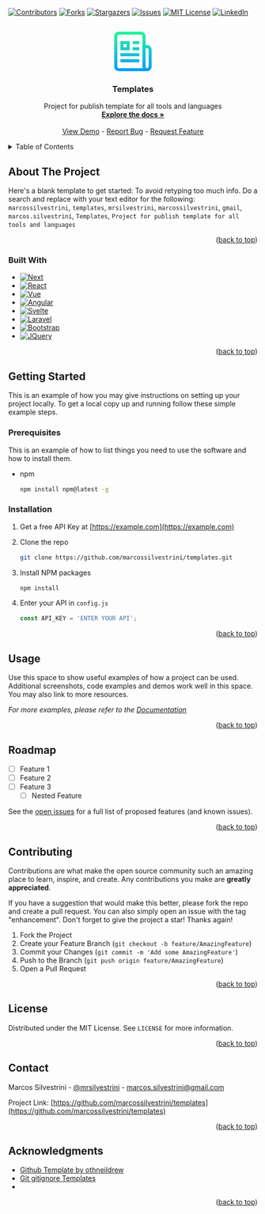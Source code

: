 <!-- Improved compatibility of back to top link: See: https://github.com/othneildrew/Best-README-Template/pull/73 -->
<a name="readme-top"></a>
<!--
*** Thanks for checking out the Best-README-Template. If you have a suggestion
*** that would make this better, please fork the repo and create a pull request
*** or simply open an issue with the tag "enhancement".
*** Don't forget to give the project a star!
*** Thanks again! Now go create something AMAZING! :D
-->

<!-- PROJECT SHIELDS -->
<!--
*** I'm using markdown "reference style" links for readability.
*** Reference links are enclosed in brackets [ ] instead of parentheses ( ).
*** See the bottom of this document for the declaration of the reference variables
*** for contributors-url, forks-url, etc. This is an optional, concise syntax you may use.
*** https://www.markdownguide.org/basic-syntax/#reference-style-links
-->
[![Contributors][contributors-shield]][contributors-url]
[![Forks][forks-shield]][forks-url]
[![Stargazers][stars-shield]][stars-url]
[![Issues][issues-shield]][issues-url]
[![MIT License][license-shield]][license-url]
[![LinkedIn][linkedin-shield]][linkedin-url]

<!-- PROJECT LOGO -->
<br />
<div align="center">
  <a href="https://github.com/marcossilvestrini/templates">
    <img src="images/logo.png" alt="Logo" width="80" height="80">
  </a>

<h3 align="center">Templates</h3>

  <p align="center">
    Project for publish template for all tools and languages
    <br />
    <a href="https://github.com/marcossilvestrini/templates"><strong>Explore the docs »</strong></a>
    <br />
    <br />
    <a href="https://github.com/marcossilvestrini/templates">View Demo</a>
    -
    <a href="https://github.com/marcossilvestrini/templates/issues">Report Bug</a>
    -
    <a href="https://github.com/marcossilvestrini/templates/issues">Request Feature</a>
  </p>
</div>

<!-- TABLE OF CONTENTS -->
<details>
  <summary>Table of Contents</summary>
  <ol>
    <li>
      <a href="#about-the-project">About The Project</a>
      <ul>
        <li><a href="#built-with">Built With</a></li>
      </ul>
    </li>
    <li>
      <a href="#getting-started">Getting Started</a>
      <ul>
        <li><a href="#prerequisites">Prerequisites</a></li>
        <li><a href="#installation">Installation</a></li>
      </ul>
    </li>
    <li><a href="#usage">Usage</a></li>
    <li><a href="#roadmap">Roadmap</a></li>
    <li><a href="#contributing">Contributing</a></li>
    <li><a href="#license">License</a></li>
    <li><a href="#contact">Contact</a></li>
    <li><a href="#acknowledgments">Acknowledgments</a></li>
  </ol>
</details>

<!-- ABOUT THE PROJECT -->
## About The Project

Here's a blank template to get started: To avoid retyping too much info. Do a search and replace with your text editor for the following: `marcossilvestrini`, `templates`, `mrsilvestrini`, `marcossilvestrini`, `gmail`, `marcos.silvestrini`, `Templates`, `Project for publish template for all tools and languages`

<p align="right">(<a href="#readme-top">back to top</a>)</p>

### Built With

* [![Next][Next.js]][Next-url]
* [![React][React.js]][React-url]
* [![Vue][Vue.js]][Vue-url]
* [![Angular][Angular.io]][Angular-url]
* [![Svelte][Svelte.dev]][Svelte-url]
* [![Laravel][Laravel.com]][Laravel-url]
* [![Bootstrap][Bootstrap.com]][Bootstrap-url]
* [![JQuery][JQuery.com]][JQuery-url]

<p align="right">(<a href="#readme-top">back to top</a>)</p>

<!-- GETTING STARTED -->
## Getting Started

This is an example of how you may give instructions on setting up your project locally.
To get a local copy up and running follow these simple example steps.

### Prerequisites

This is an example of how to list things you need to use the software and how to install them.

* npm

  ```sh
  npm install npm@latest -g
  ```

### Installation

1. Get a free API Key at [https://example.com](https://example.com)
2. Clone the repo

   ```sh
   git clone https://github.com/marcossilvestrini/templates.git
   ```

3. Install NPM packages

   ```sh
   npm install
   ```

4. Enter your API in `config.js`

   ```js
   const API_KEY = 'ENTER YOUR API';
   ```

<p align="right">(<a href="#readme-top">back to top</a>)</p>

<!-- USAGE EXAMPLES -->
## Usage

Use this space to show useful examples of how a project can be used. Additional screenshots, code examples and demos work well in this space. You may also link to more resources.

_For more examples, please refer to the [Documentation](https://example.com)_

<p align="right">(<a href="#readme-top">back to top</a>)</p>

<!-- ROADMAP -->
## Roadmap

* [ ] Feature 1
* [ ] Feature 2
* [ ] Feature 3
  * [ ] Nested Feature

See the [open issues](https://github.com/marcossilvestrini/templates/issues) for a full list of proposed features (and known issues).

<p align="right">(<a href="#readme-top">back to top</a>)</p>

<!-- CONTRIBUTING -->
## Contributing

Contributions are what make the open source community such an amazing place to learn, inspire, and create. Any contributions you make are **greatly appreciated**.

If you have a suggestion that would make this better, please fork the repo and create a pull request. You can also simply open an issue with the tag "enhancement".
Don't forget to give the project a star! Thanks again!

1. Fork the Project
2. Create your Feature Branch (`git checkout -b feature/AmazingFeature`)
3. Commit your Changes (`git commit -m 'Add some AmazingFeature'`)
4. Push to the Branch (`git push origin feature/AmazingFeature`)
5. Open a Pull Request

<p align="right">(<a href="#readme-top">back to top</a>)</p>

<!-- LICENSE -->
## License

Distributed under the MIT License. See `LICENSE` for more information.

<p align="right">(<a href="#readme-top">back to top</a>)</p>

<!-- CONTACT -->
## Contact

Marcos Silvestrini - [@mrsilvestrini](https://twitter.com/mrsilvestrini) - marcos.silvestrini@gmail.com

Project Link: [https://github.com/marcossilvestrini/templates](https://github.com/marcossilvestrini/templates)

<p align="right">(<a href="#readme-top">back to top</a>)</p>

<!-- ACKNOWLEDGMENTS -->
## Acknowledgments

* [Github Template by othneildrew](https://github.com/othneildrew/Best-README-Template)
* [Git gitignore Templates](https://github.com/github/gitignore)
* []()

<p align="right">(<a href="#readme-top">back to top</a>)</p>

<!-- MARKDOWN LINKS & IMAGES -->
<!-- https://www.markdownguide.org/basic-syntax/#reference-style-links -->
[contributors-shield]: https://img.shields.io/github/contributors/marcossilvestrini/templates.svg?style=for-the-badge
[contributors-url]: https://github.com/marcossilvestrini/templates/graphs/contributors
[forks-shield]: https://img.shields.io/github/forks/marcossilvestrini/templates.svg?style=for-the-badge
[forks-url]: https://github.com/marcossilvestrini/templates/network/members
[stars-shield]: https://img.shields.io/github/stars/marcossilvestrini/templates.svg?style=for-the-badge
[stars-url]: https://github.com/marcossilvestrini/templates/stargazers
[issues-shield]: https://img.shields.io/github/issues/marcossilvestrini/templates.svg?style=for-the-badge
[issues-url]: https://github.com/marcossilvestrini/templates/issues
[license-shield]: https://img.shields.io/github/license/marcossilvestrini/templates.svg?style=for-the-badge
[license-url]: https://github.com/marcossilvestrini/templates/blob/master/LICENSE
[linkedin-shield]: https://img.shields.io/badge/-LinkedIn-black.svg?style=for-the-badge&logo=linkedin&colorB=555
[linkedin-url]: https://linkedin.com/in/marcossilvestrini
[Next.js]: https://img.shields.io/badge/next.js-000000?style=for-the-badge&logo=nextdotjs&logoColor=white
[Next-url]: https://nextjs.org/
[React.js]: https://img.shields.io/badge/React-20232A?style=for-the-badge&logo=react&logoColor=61DAFB
[React-url]: https://reactjs.org/
[Vue.js]: https://img.shields.io/badge/Vue.js-35495E?style=for-the-badge&logo=vuedotjs&logoColor=4FC08D
[Vue-url]: https://vuejs.org/
[Angular.io]: https://img.shields.io/badge/Angular-DD0031?style=for-the-badge&logo=angular&logoColor=white
[Angular-url]: https://angular.io/
[Svelte.dev]: https://img.shields.io/badge/Svelte-4A4A55?style=for-the-badge&logo=svelte&logoColor=FF3E00
[Svelte-url]: https://svelte.dev/
[Laravel.com]: https://img.shields.io/badge/Laravel-FF2D20?style=for-the-badge&logo=laravel&logoColor=white
[Laravel-url]: https://laravel.com
[Bootstrap.com]: https://img.shields.io/badge/Bootstrap-563D7C?style=for-the-badge&logo=bootstrap&logoColor=white
[Bootstrap-url]: https://getbootstrap.com
[JQuery.com]: https://img.shields.io/badge/jQuery-0769AD?style=for-the-badge&logo=jquery&logoColor=white
[JQuery-url]: https://jquery.com
